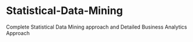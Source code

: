 # Statistical-Data-Mining
Complete Statistical Data Mining approach and Detailed Business Analytics Approach
